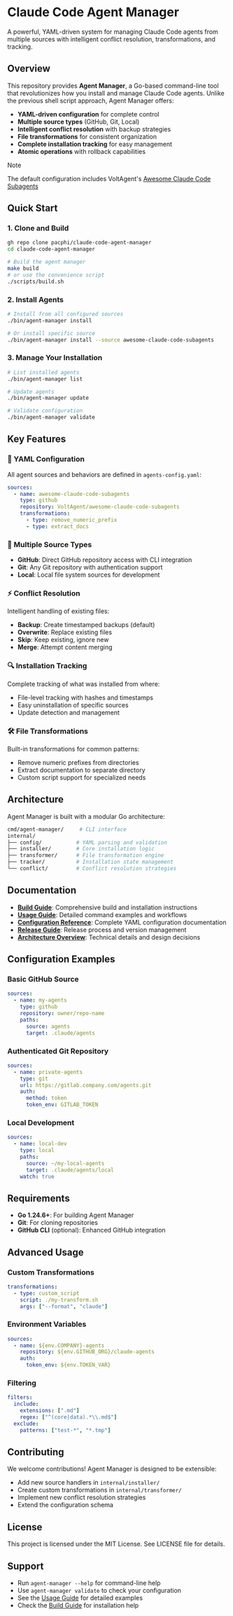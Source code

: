 # Claude Code Agent Manager

A powerful, YAML-driven system for managing Claude Code agents from multiple sources with intelligent conflict resolution, transformations, and tracking.

## Overview

This repository provides **Agent Manager**, a Go-based command-line tool that revolutionizes how you install and manage Claude Code agents. Unlike the previous shell script approach, Agent Manager offers:

- **YAML-driven configuration** for complete control
- **Multiple source types** (GitHub, Git, Local)
- **Intelligent conflict resolution** with backup strategies
- **File transformations** for consistent organization
- **Complete installation tracking** for easy management
- **Atomic operations** with rollback capabilities

> [!Note]
> The default configuration includes VoltAgent's [Awesome Claude Code Subagents](https://github.com/VoltAgent/awesome-claude-code-subagents)

## Quick Start

### 1. Clone and Build

```bash
gh repo clone pacphi/claude-code-agent-manager
cd claude-code-agent-manager

# Build the agent manager
make build
# or use the convenience script
./scripts/build.sh
```

### 2. Install Agents

```bash
# Install from all configured sources
./bin/agent-manager install

# Or install specific source
./bin/agent-manager install --source awesome-claude-code-subagents
```

### 3. Manage Your Installation

```bash
# List installed agents
./bin/agent-manager list

# Update agents
./bin/agent-manager update

# Validate configuration
./bin/agent-manager validate
```

## Key Features

### 🔧 YAML Configuration

All agent sources and behaviors are defined in `agents-config.yaml`:

```yaml
sources:
  - name: awesome-claude-code-subagents
    type: github
    repository: VoltAgent/awesome-claude-code-subagents
    transformations:
      - type: remove_numeric_prefix
      - type: extract_docs
```

### 🔄 Multiple Source Types

- **GitHub**: Direct GitHub repository access with CLI integration
- **Git**: Any Git repository with authentication support
- **Local**: Local file system sources for development

### ⚡ Conflict Resolution

Intelligent handling of existing files:
- **Backup**: Create timestamped backups (default)
- **Overwrite**: Replace existing files
- **Skip**: Keep existing, ignore new
- **Merge**: Attempt content merging

### 🔍 Installation Tracking

Complete tracking of what was installed from where:

- File-level tracking with hashes and timestamps
- Easy uninstallation of specific sources
- Update detection and management

### 🛠 File Transformations

Built-in transformations for common patterns:

- Remove numeric prefixes from directories
- Extract documentation to separate directory
- Custom script support for specialized needs

## Architecture

Agent Manager is built with a modular Go architecture:

```bash
cmd/agent-manager/     # CLI interface
internal/
├── config/           # YAML parsing and validation
├── installer/        # Core installation logic
├── transformer/      # File transformation engine
├── tracker/          # Installation state management
└── conflict/         # Conflict resolution strategies
```

## Documentation

- **[Build Guide](docs/BUILD.md)**: Comprehensive build and installation instructions
- **[Usage Guide](docs/USAGE.md)**: Detailed command examples and workflows
- **[Configuration Reference](docs/CONFIG.md)**: Complete YAML configuration documentation
- **[Release Guide](docs/RELEASE.md)**: Release process and version management
- **[Architecture Overview](docs/README.md)**: Technical details and design decisions

## Configuration Examples

### Basic GitHub Source

```yaml
sources:
  - name: my-agents
    type: github
    repository: owner/repo-name
    paths:
      source: agents
      target: .claude/agents
```

### Authenticated Git Repository

```yaml
sources:
  - name: private-agents
    type: git
    url: https://gitlab.company.com/agents.git
    auth:
      method: token
      token_env: GITLAB_TOKEN
```

### Local Development

```yaml
sources:
  - name: local-dev
    type: local
    paths:
      source: ~/my-local-agents
      target: .claude/agents/local
    watch: true
```

## Requirements

- **Go 1.24.6+**: For building Agent Manager
- **Git**: For cloning repositories
- **GitHub CLI** (optional): Enhanced GitHub integration

## Advanced Usage

### Custom Transformations

```yaml
transformations:
  - type: custom_script
    script: ./my-transform.sh
    args: ["--format", "claude"]
```

### Environment Variables

```yaml
sources:
  - name: ${env.COMPANY}-agents
    repository: ${env.GITHUB_ORG}/claude-agents
    auth:
      token_env: ${env.TOKEN_VAR}
```

### Filtering

```yaml
filters:
  include:
    extensions: [".md"]
    regex: ["^(core|data).*\\.md$"]
  exclude:
    patterns: ["test-*", "*.tmp"]
```

## Contributing

We welcome contributions! Agent Manager is designed to be extensible:

- Add new source handlers in `internal/installer/`
- Create custom transformations in `internal/transformer/`
- Implement new conflict resolution strategies
- Extend the configuration schema

## License

This project is licensed under the MIT License. See LICENSE file for details.

## Support

- Run `agent-manager --help` for command-line help
- Use `agent-manager validate` to check your configuration
- See the [Usage Guide](docs/USAGE.md) for detailed examples
- Check the [Build Guide](docs/BUILD.md) for installation help
